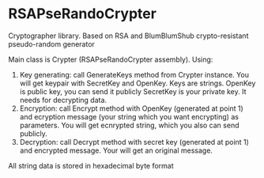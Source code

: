 # RSAPseRandoCrypter
Cryptographer library. Based on RSA and BlumBlumShub crypto-resistant pseudo-random generator

Main class is Crypter (RSAPseRandoCrypter assembly).
Using:
1. Key generating: call GenerateKeys method from Crypter instance. You will get keypair with SecretKey and OpenKey. Keys are strings.
  OpenKey is public key, you can send it publicly
  SecretKey is your private key. It needs for decrypting data.
2. Encryption: call Encrypt method with OpenKey (generated at point 1) and ecryption message (your string which you want encrypting) as parameters. 
You will get ecnrypted string, which you also can send publicly.
3. Decryption: call Decrypt method with secret key (generated at point 1) and encrypted message. Your will get an original message.

All string data is stored in hexadecimal byte format
